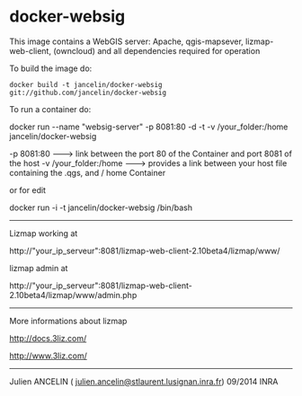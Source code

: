 docker-websig
=============

This image contains a WebGIS server: 
Apache, qgis-mapsever, lizmap-web-client, (owncloud) and all dependencies required for operation


To build the image do:

```
docker build -t jancelin/docker-websig git://github.com/jancelin/docker-websig
```
To run a container do:

docker run --name "websig-server" -p 8081:80 -d -t -v /your_folder:/home jancelin/docker-websig

-p 8081:80 ---> link between the port 80 of the Container and port 8081 of the host
-v /your_folder:/home ---> provides a link between your host file containing the .qgs, and / home Container

or for edit 

docker run  -i -t jancelin/docker-websig /bin/bash 

____________________________________________________________________________________

Lizmap working at 

http://"your_ip_serveur":8081/lizmap-web-client-2.10beta4/lizmap/www/

lizmap admin at 

http://"your_ip_serveur":8081/lizmap-web-client-2.10beta4/lizmap/www/admin.php

____________________________________________________________________________________

More informations about lizmap

http://docs.3liz.com/

http://www.3liz.com/

____________________________________________________________________________________

Julien ANCELIN ( julien.ancelin@stlaurent.lusignan.inra.fr) 09/2014 INRA
